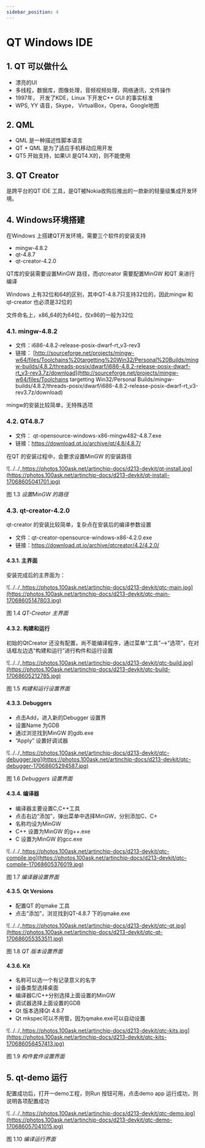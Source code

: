 ```yaml
---
sidebar_position: 4
---
```

#  QT Windows IDE

## 1. QT 可以做什么

- 漂亮的UI
- 多线程，数据库，图像处理，音频视频处理，网络通讯，文件操作
- 1997年， 开发了KDE，Linux 下开发C++ GUI 的事实标准
- WPS, YY 语音，Skype， VirtualBox，Opera，Google地图

## 2. QML

- QML 是一种描述性脚本语言
- QT + QML 是为了适应手机移动应用开发
- QT5 开始支持，如果UI 是QT4.X的，则不能使用

## 3. QT Creator

是跨平台的QT IDE 工具，是QT被Nokia收购后推出的一款新的轻量级集成开发环境。

## 4. Windows环境搭建

在Windows 上搭建QT开发环境，需要三个软件的安装支持

- mingw-4.8.2
- qt-4.8.7
- qt-creator-4.2.0

QT库的安装需要设置MinGW 路径，而qtcreator 需要配置MinGW 和QT 来进行编译

Windows 上有32位和64的区别，其中QT-4.8.7只支持32位的，因此mingw 和 qt-creator 也必须是32位的

文件命名上，x86_64的为64位，仅x86的一般为32位

### 4.1. mingw-4.8.2

- 文件：i686-4.8.2-release-posix-dwarf-rt_v3-rev3
- 链接： [http://sourceforge.net/projects/mingw-w64/files/Toolchains%20targetting%20Win32/Personal%20Builds/mingw-builds/4.8.2/threads-posix/dwarf/i686-4.8.2-release-posix-dwarf-rt_v3-rev3.7z/download](http://sourceforge.net/projects/mingw-w64/files/Toolchains targetting Win32/Personal Builds/mingw-builds/4.8.2/threads-posix/dwarf/i686-4.8.2-release-posix-dwarf-rt_v3-rev3.7z/download)

mingw的安装比较简单，无特殊选项

### 4.2. QT4.8.7

- 文件： qt-opensource-windows-x86-mingw482-4.8.7.exe
- 链接：https://download.qt.io/archive/qt/4.8/4.8.7/

在QT 的安装过程中，会要求设置MinGW 的安装路径

![../../_https://photos.100ask.net/artinchip-docs/d213-devkit/qt-install.jpg](https://photos.100ask.net/artinchip-docs/d213-devkit/qt-install-17068605041701.jpg)

图 1.3 *设置MinGW 的路径*

### 4.3. qt-creator-4.2.0

qt-creator 的安装比较简单，复杂点在安装后的编译参数设置

- 文件：qt-creator-opensource-windows-x86-4.2.0.exe
- 链接：https://download.qt.io/archive/qtcreator/4.2/4.2.0/

#### 4.3.1. 主界面

安装完成后的主界面为：

![../../_https://photos.100ask.net/artinchip-docs/d213-devkit/qtc-main.jpg](https://photos.100ask.net/artinchip-docs/d213-devkit/qtc-main-17068605147803.jpg)

图 1.4 *QT-Creator 主界面*

#### 4.3.2. 构建和运行

初始的QtCreator 还没有配置，尚不能编译程序，通过菜单“工具”–>“选项”，在对话框左边选“构建和运行”进行构件和运行设置

![../../_https://photos.100ask.net/artinchip-docs/d213-devkit/qtc-build.jpg](https://photos.100ask.net/artinchip-docs/d213-devkit/qtc-build-17068605212785.jpg)

图 1.5 *构建和运行设置界面*

#### 4.3.3. Debuggers

- 点击Add，进入新的Debugger 设置界
- 设置Name 为GDB
- 通过浏览找到MinGW 的gdb.exe
- “Apply” 设置好调试器

![../../_https://photos.100ask.net/artinchip-docs/d213-devkit/qtc-debugger.jpg](https://photos.100ask.net/artinchip-docs/d213-devkit/qtc-debugger-17068605294587.jpg)

图 1.6 *Debuggers 设置界面*

#### 4.3.4. 编译器

- 编译器主要设置C,C++工具
- 点击右边“添加”，弹出菜单中选择MinGW，分别添加C、C+
- 名称均设为MinGW
- C++ 设置为MinGW 的g++.exe
- C 设置为MinGW 的gcc.exe

![../../_https://photos.100ask.net/artinchip-docs/d213-devkit/qtc-compile.jpg](https://photos.100ask.net/artinchip-docs/d213-devkit/qtc-compile-17068605376019.jpg)

图 1.7 *编译器设置界面*

#### 4.3.5. Qt Versions

- 配置QT 的qmake 工具
- 点击“添加”，浏览找到QT-4.8.7 下的qmake.exe

![../../_https://photos.100ask.net/artinchip-docs/d213-devkit/qtc-qt.jpg](https://photos.100ask.net/artinchip-docs/d213-devkit/qtc-qt-170686055353511.jpg)

图 1.8 *QT 版本设置界面*

#### 4.3.6. Kit

- 名称可以选一个有记录意义的名字
- 设备类型选择桌面
- 编译器C/C++分别选择上面设置的MinGW
- 调试器选择上面设置的GDB
- Qt 版本选择Qt 4.8.7
- Qt mkspec可以不用管，因为qmake.exe可以自动设置

![../../_https://photos.100ask.net/artinchip-docs/d213-devkit/qtc-kits.jpg](https://photos.100ask.net/artinchip-docs/d213-devkit/qtc-kits-170686056457413.jpg)

图 1.9 *构件套件设置界面*

## 5. qt-demo 运行

配置成功后，打开一demo工程，则Run 按钮可用，点击demo app 运行成功，则说明各项配置成功

![../../_https://photos.100ask.net/artinchip-docs/d213-devkit/qtc-demo.jpg](https://photos.100ask.net/artinchip-docs/d213-devkit/qtc-demo-170686057041015.jpg)

图 1.10 *编译运行界面*